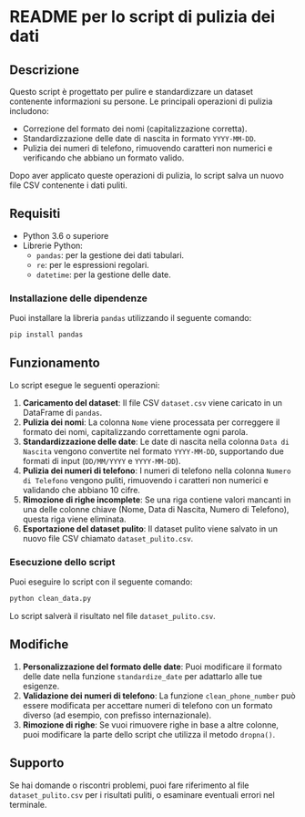 
# README per lo script di pulizia dei dati

## Descrizione

Questo script è progettato per pulire e standardizzare un dataset contenente informazioni su persone. Le principali operazioni di pulizia includono:
- Correzione del formato dei nomi (capitalizzazione corretta).
- Standardizzazione delle date di nascita in formato `YYYY-MM-DD`.
- Pulizia dei numeri di telefono, rimuovendo caratteri non numerici e verificando che abbiano un formato valido.

Dopo aver applicato queste operazioni di pulizia, lo script salva un nuovo file CSV contenente i dati puliti.

## Requisiti

- Python 3.6 o superiore
- Librerie Python:
  - `pandas`: per la gestione dei dati tabulari.
  - `re`: per le espressioni regolari.
  - `datetime`: per la gestione delle date.

### Installazione delle dipendenze

Puoi installare la libreria `pandas` utilizzando il seguente comando:

```bash
pip install pandas
```

## Funzionamento

Lo script esegue le seguenti operazioni:

1. **Caricamento del dataset**: Il file CSV `dataset.csv` viene caricato in un DataFrame di `pandas`.
2. **Pulizia dei nomi**: La colonna `Nome` viene processata per correggere il formato dei nomi, capitalizzando correttamente ogni parola.
3. **Standardizzazione delle date**: Le date di nascita nella colonna `Data di Nascita` vengono convertite nel formato `YYYY-MM-DD`, supportando due formati di input (`DD/MM/YYYY` e `YYYY-MM-DD`).
4. **Pulizia dei numeri di telefono**: I numeri di telefono nella colonna `Numero di Telefono` vengono puliti, rimuovendo i caratteri non numerici e validando che abbiano 10 cifre.
5. **Rimozione di righe incomplete**: Se una riga contiene valori mancanti in una delle colonne chiave (Nome, Data di Nascita, Numero di Telefono), questa riga viene eliminata.
6. **Esportazione del dataset pulito**: Il dataset pulito viene salvato in un nuovo file CSV chiamato `dataset_pulito.csv`.

### Esecuzione dello script

Puoi eseguire lo script con il seguente comando:

```bash
python clean_data.py
```

Lo script salverà il risultato nel file `dataset_pulito.csv`.

## Modifiche

1. **Personalizzazione del formato delle date**: Puoi modificare il formato delle date nella funzione `standardize_date` per adattarlo alle tue esigenze.
2. **Validazione dei numeri di telefono**: La funzione `clean_phone_number` può essere modificata per accettare numeri di telefono con un formato diverso (ad esempio, con prefisso internazionale).
3. **Rimozione di righe**: Se vuoi rimuovere righe in base a altre colonne, puoi modificare la parte dello script che utilizza il metodo `dropna()`.

## Supporto

Se hai domande o riscontri problemi, puoi fare riferimento al file `dataset_pulito.csv` per i risultati puliti, o esaminare eventuali errori nel terminale.
